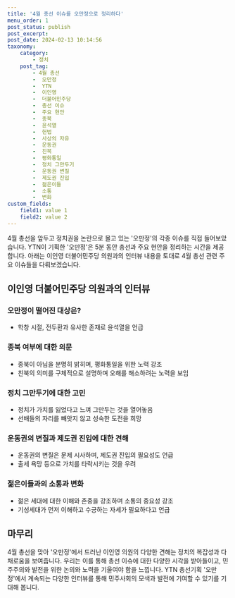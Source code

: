 ```yaml
---
title: '4월 총선 이슈를 오만정으로 정리하다'
menu_order: 1
post_status: publish
post_excerpt: 
post_date: 2024-02-13 10:14:56
taxonomy:
    category:
        - 정치
    post_tag:
        - 4월 총선
        -  오만정
        -  YTN
        -  이인영
        -  더불어민주당
        -  총선 이슈
        -  주요 현안
        -  종북
        -  윤석열
        -  헌법
        -  사상의 자유
        -  운동권
        -  친북
        -  평화통일
        -  정치 그만두기
        -  운동권 변질
        -  제도권 진입
        -  젊은이들
        -  소통
        -  변화
custom_fields:
    field1: value 1
    field2: value 2
---
```


4월 총선을 앞두고 정치권을 논란으로 몰고 있는 '오만정'의 각종 이슈를 직접 들어보았습니다. YTN이 기획한 '오만정'은 5분 동안 총선과 주요 현안을 정리하는 시간을 제공합니다. 아래는 이인영 더불어민주당 의원과의 인터뷰 내용을 토대로 4월 총선 관련 주요 이슈들을 다뤄보겠습니다.
## 이인영 더불어민주당 의원과의 인터뷰
### 오만정이 떨어진 대상은?
- 학창 시절, 전두환과 유사한 존재로 윤석열을 언급
### 종북 여부에 대한 의문
- 종북이 아님을 분명히 밝히며, 평화통일을 위한 노력 강조
- 친북의 의미를 구체적으로 설명하며 오해를 해소하려는 노력을 보임
### 정치 그만두기에 대한 고민
- 정치가 가치를 잃었다고 느껴 그만두는 것을 열어놓음
- 선배들의 자리를 빼앗지 않고 성숙한 도전을 희망
### 운동권의 변질과 제도권 진입에 대한 견해
- 운동권의 변질은 문제 시사하며, 제도권 진입의 필요성도 언급
- 출세 욕망 등으로 가치를 타락시키는 것을 우려
### 젊은이들과의 소통과 변화
- 젊은 세대에 대한 이해와 존중을 강조하며 소통의 중요성 강조
- 기성세대가 먼저 이해하고 수긍하는 자세가 필요하다고 언급
## 마무리
4월 총선을 맞아 '오만정'에서 드러난 이인영 의원의 다양한 견해는 정치의 복잡성과 다채로움을 보여줍니다. 우리는 이를 통해 총선 이슈에 대한 다양한 시각을 받아들이고, 민주주의와 발전을 위한 논의와 노력을 기울여야 함을 느낍니다. YTN 총선기획 '오만정'에서 계속되는 다양한 인터뷰를 통해 민주사회의 모색과 발전에 기여할 수 있기를 기대해 봅니다.
